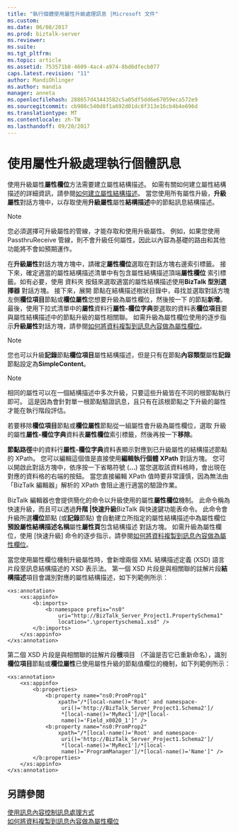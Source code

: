 ```yaml
---
title: "執行個體使用屬性升級處理訊息 |Microsoft 文件"
ms.custom: 
ms.date: 06/08/2017
ms.prod: biztalk-server
ms.reviewer: 
ms.suite: 
ms.tgt_pltfrm: 
ms.topic: article
ms.assetid: 753571b8-4609-4ac4-a974-8bd6dfecb077
caps.latest.revision: "11"
author: MandiOhlinger
ms.author: mandia
manager: anneta
ms.openlocfilehash: 288657d43443582c5a05df5dd6e67059eca572e9
ms.sourcegitcommit: cb908c540d8f1a692d01dc8f313e16cb4b4e696d
ms.translationtype: MT
ms.contentlocale: zh-TW
ms.lasthandoff: 09/20/2017
---
```

# <a name="instance-message-processing-using-property-promotion"></a>使用屬性升級處理執行個體訊息
使用升級屬性**屬性欄位**方法需要建立屬性結構描述。 如需有關如何建立屬性結構描述的詳細資訊，請參閱[如何建立屬性結構描述](../core/how-to-create-property-schemas.md)。 當您使用所有屬性升級，**升級屬性**對話方塊中，以存取使用**升級屬性**屬性**結構描述**中的節點訊息結構描述。  
  
> [!NOTE]
>  您必須選擇可升級屬性的管線，才能存取和使用升級屬性。 例如，如果您使用 PassthruReceive 管線，則不會升級任何屬性，因此以內容為基礎的路由和其他功能將不會如預期運作。  
  
 在**升級屬性**對話方塊方塊中，請確定**屬性欄位**選取在對話方塊右邊索引標籤。 接下來，確定適當的屬性結構描述清單中有包含屬性結構描述頂端**屬性欄位** 索引標籤。如有必要，使用 資料夾 按鈕來選取適當的屬性結構描述使用**BizTalk 型別選擇器** 對話方塊。 接下來，展開 節點在結構描述樹狀目錄中，尋找並選取對話方塊左側**欄位項目**節點或**欄位屬性**您想要升級為屬性欄位，然後按一下 的節點**新增**。 最後，使用下拉式清單中的**屬性**資料行**屬性-欄位字典**要選取的資料表**欄位項目**要與屬性結構描述中的節點升級的屬性相關聯。 如需升級為屬性欄位使用的逐步指示**升級屬性**對話方塊，請參閱[如何將資料複製到訊息內容做為屬性欄位](../core/how-to-copy-data-to-the-message-context-as-property-fields.md)。  
  
> [!NOTE]
>  您也可以升級**記錄**節點**欄位項目**屬性結構描述，但是只有在節點**內容類型**屬性**記錄**節點設定為**SimpleContent**。  
  
> [!NOTE]
>  相同的屬性可以在一個結構描述中多次升級，只要這些升級皆在不同的根節點執行即可。 這是因為會針對單一根節點驗證訊息，且只有在該根節點之下升級的屬性才能在執行階段評估。  
  
 若要移除**欄位項目**節點或**欄位屬性**節點從一組屬性會升級為屬性欄位，選取 升級的屬性**屬性-欄位字典**資料表**屬性欄位**索引標籤，然後再按一下**移除**。  
  
 **節點路徑**中的資料行**屬性-欄位字典**資料表顯示對應到已升級屬性的結構描述節點的 XPath。 您可以編輯這個值是直接使用**編輯執行個體 XPath**  對話方塊。 您可以開啟此對話方塊中，依序按一下省略符號 (**...**) 當您選取該資料格時，會出現在對應的資料格的右端的按鈕。 當您直接編輯 XPath 值時要非常謹慎，因為無法由「BizTalk 編輯器」解析的 XPath 會阻止進行適當的驗證作業。  
  
 BizTalk 編輯器也會提供簡化的命令以升級使用的屬性**屬性欄位**機制。 此命令稱為快速升級，而且可以透過**升階 &#124;快速升級**BizTalk 與快速鍵功能表命令。 此命令會升級所選**欄位**節點 (或**記錄**節點) 會自動建立所指定的屬性結構描述中為屬性欄位**預設屬性結構描述名稱**屬性**屬性頁**包含結構描述 對話方塊。 如需升級為屬性欄位，使用 [快速升級] 命令的逐步指示，請參閱[如何將資料複製到訊息內容做為屬性欄位](../core/how-to-copy-data-to-the-message-context-as-property-fields.md)。  
  
 當您使用屬性欄位機制升級屬性時，會新增兩個 XML 結構描述定義 (XSD) 語言片段至訊息結構描述的 XSD 表示法。 第一個 XSD 片段是與相關聯的註解片段**結構描述**項目會識別對應的屬性結構描述，如下列範例所示：  
  
```  
<xs:annotation>  
    <xs:appinfo>  
        <b:imports>  
            <b:namespace prefix="ns0"  
                uri="http://BizTalk_Server_Project1.PropertySchema1"  
                location=".\propertyschema1.xsd" />  
        </b:imports>  
    </xs:appinfo>  
</xs:annotation>  
```  
  
 第二個 XSD 片段是與相關聯的註解片段**根**項目 （不論是否它已重新命名），識別**欄位項目**節點或**欄位屬性**已使用屬性升級的節點值欄位的機制，如下列範例所示：  
  
```  
<xs:annotation>  
    <xs:appinfo>  
        <b:properties>  
            <b:property name="ns0:PromProp1"  
                xpath="/*[local-name()='Root' and namespace-  
                 uri()='http://BizTalk_Server_Project1.Schema2']/  
                 *[local-name()='MyRec1']/@*[local-  
                 name()='Field_x0020_1']" />  
            <b:property name="ns0:PromProp2"  
                xpath="/*[local-name()='Root' and namespace-  
                 uri()='http://BizTalk_Server_Project1.Schema2']/  
                 *[local-name()='MyRec1']/*[local-  
                 name()='ProgramManager']/*[local-name()='Name']" />  
        </b:properties>  
    </xs:appinfo>  
</xs:annotation>  
```  
  
## <a name="see-also"></a>另請參閱  
 [使用訊息內容控制訊息處理方式](../core/ways-to-use-message-content-to-control-message-processing.md)   
 [如何將資料複製到訊息內容做為屬性欄位](../core/how-to-copy-data-to-the-message-context-as-property-fields.md)